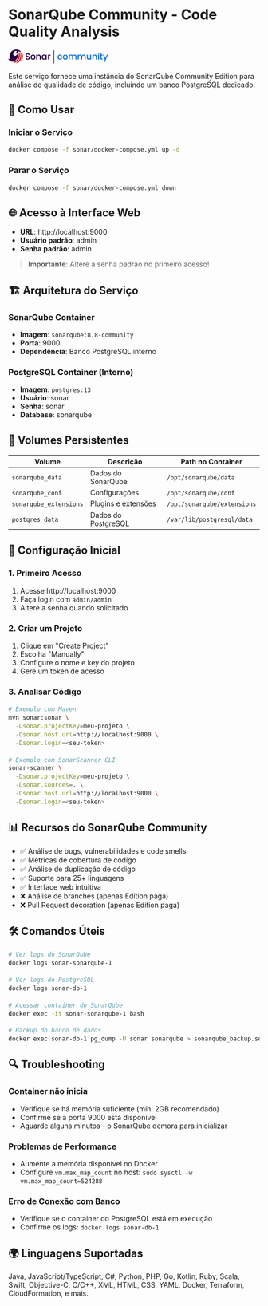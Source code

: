 # SonarQube Community - Code Quality Analysis

<img src="../images/sonar_logo.png" alt="SonarQube Logo" width="200">

Este serviço fornece uma instância do SonarQube Community Edition para análise de qualidade de código, incluindo um banco PostgreSQL dedicado.

## 🚀 Como Usar

### Iniciar o Serviço

```bash
docker compose -f sonar/docker-compose.yml up -d
```

### Parar o Serviço

```bash
docker compose -f sonar/docker-compose.yml down
```

## 🌐 Acesso à Interface Web

- **URL**: http://localhost:9000
- **Usuário padrão**: admin
- **Senha padrão**: admin

> **Importante**: Altere a senha padrão no primeiro acesso!

## 🏗️ Arquitetura do Serviço

### SonarQube Container
- **Imagem**: `sonarqube:8.8-community`
- **Porta**: 9000
- **Dependência**: Banco PostgreSQL interno

### PostgreSQL Container (Interno)
- **Imagem**: `postgres:13`
- **Usuário**: sonar
- **Senha**: sonar
- **Database**: sonarqube

## 💾 Volumes Persistentes

| Volume | Descrição | Path no Container |
|--------|-----------|-------------------|
| `sonarqube_data` | Dados do SonarQube | `/opt/sonarqube/data` |
| `sonarqube_conf` | Configurações | `/opt/sonarqube/conf` |
| `sonarqube_extensions` | Plugins e extensões | `/opt/sonarqube/extensions` |
| `postgres_data` | Dados do PostgreSQL | `/var/lib/postgresql/data` |

## 🔧 Configuração Inicial

### 1. Primeiro Acesso
1. Acesse http://localhost:9000
2. Faça login com `admin/admin`
3. Altere a senha quando solicitado

### 2. Criar um Projeto
1. Clique em "Create Project"
2. Escolha "Manually"
3. Configure o nome e key do projeto
4. Gere um token de acesso

### 3. Analisar Código
```bash
# Exemplo com Maven
mvn sonar:sonar \
  -Dsonar.projectKey=meu-projeto \
  -Dsonar.host.url=http://localhost:9000 \
  -Dsonar.login=<seu-token>

# Exemplo com SonarScanner CLI
sonar-scanner \
  -Dsonar.projectKey=meu-projeto \
  -Dsonar.sources=. \
  -Dsonar.host.url=http://localhost:9000 \
  -Dsonar.login=<seu-token>
```

## 📊 Recursos do SonarQube Community

- ✅ Análise de bugs, vulnerabilidades e code smells
- ✅ Métricas de cobertura de código
- ✅ Análise de duplicação de código
- ✅ Suporte para 25+ linguagens
- ✅ Interface web intuitiva
- ❌ Análise de branches (apenas Edition paga)
- ❌ Pull Request decoration (apenas Edition paga)

## 🛠️ Comandos Úteis

```bash
# Ver logs do SonarQube
docker logs sonar-sonarqube-1

# Ver logs do PostgreSQL
docker logs sonar-db-1

# Acessar container do SonarQube
docker exec -it sonar-sonarqube-1 bash

# Backup do banco de dados
docker exec sonar-db-1 pg_dump -U sonar sonarqube > sonarqube_backup.sql
```

## 🔍 Troubleshooting

### Container não inicia
- Verifique se há memória suficiente (mín. 2GB recomendado)
- Confirme se a porta 9000 está disponível
- Aguarde alguns minutos - o SonarQube demora para inicializar

### Problemas de Performance
- Aumente a memória disponível no Docker
- Configure `vm.max_map_count` no host: `sudo sysctl -w vm.max_map_count=524288`

### Erro de Conexão com Banco
- Verifique se o container do PostgreSQL está em execução
- Confirme os logs: `docker logs sonar-db-1`

## 🌍 Linguagens Suportadas

Java, JavaScript/TypeScript, C#, Python, PHP, Go, Kotlin, Ruby, Scala, Swift, Objective-C, C/C++, XML, HTML, CSS, YAML, Docker, Terraform, CloudFormation, e mais.